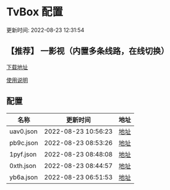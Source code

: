 # TvBox 配置

更新时间: 2022-08-23 12:31:54

## 【推荐】 一影视（内置多条线路，在线切换）

[下载地址](https://ghproxy.com/https://raw.githubusercontent.com/tv-player/apks/main/live/一影视.apk)

[使用说明](https://github.com/tv-player/apks/blob/main/README.md)

## 配置


|   名称  | 更新时间  |地址  |
|  ----  | ----  |----  |
|  uav0.json | 2022-08-23 10:56:23 |[地址](https://box.okeybox.top/tv/uav0.json) |
|  pb9c.json | 2022-08-23 08:53:26 |[地址](https://box.okeybox.top/tv/pb9c.json) |
|  1pyf.json | 2022-08-23 08:48:08 |[地址](https://box.okeybox.top/tv/1pyf.json) |
|  0xth.json | 2022-08-23 08:44:57 |[地址](https://box.okeybox.top/tv/0xth.json) |
|  yb6a.json | 2022-08-23 06:51:53 |[地址](https://box.okeybox.top/tv/yb6a.json) |
  







